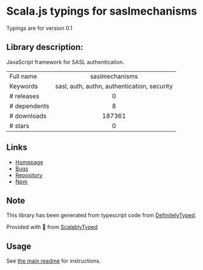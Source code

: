 
# Scala.js typings for saslmechanisms

Typings are for version 0.1

## Library description:
JavaScript framework for SASL authentication.

|                    |                 |
| ------------------ | :-------------: |
| Full name          | saslmechanisms |
| Keywords           | sasl, auth, authn, authentication, security |
| # releases         | 0 |
| # dependents       | 8 |
| # downloads        | 187361 |
| # stars            | 0 |

## Links
- [Homepage](https://github.com/jaredhanson/js-sasl#readme)
- [Bugs](http://github.com/jaredhanson/js-sasl/issues)
- [Repository](https://github.com/jaredhanson/js-sasl)
- [Npm](https://www.npmjs.com/package/saslmechanisms)
    


## Note
This library has been generated from typescript code from [DefinitelyTyped](https://definitelytyped.org).

Provided with :purple_heart: from [ScalablyTyped](https://github.com/oyvindberg/ScalablyTyped)

## Usage
See [the main readme](../../readme.md) for instructions.


